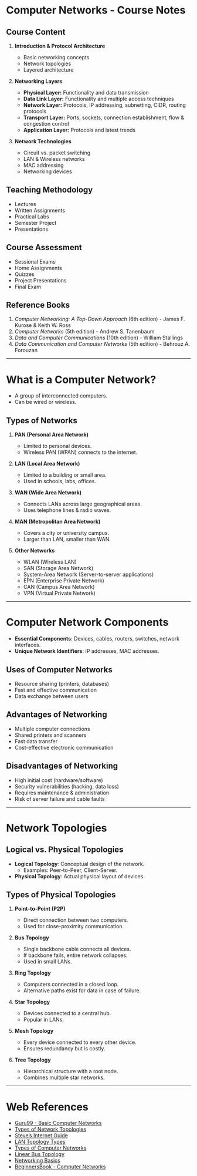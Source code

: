 # **Computer Networks - Course Notes**

## **Course Content**
1. **Introduction & Protocol Architecture**
   - Basic networking concepts
   - Network topologies
   - Layered architecture

2. **Networking Layers**
   - **Physical Layer:** Functionality and data transmission
   - **Data Link Layer:** Functionality and multiple access techniques
   - **Network Layer:** Protocols, IP addressing, subnetting, CIDR, routing protocols
   - **Transport Layer:** Ports, sockets, connection establishment, flow & congestion control
   - **Application Layer:** Protocols and latest trends

3. **Network Technologies**
   - Circuit vs. packet switching
   - LAN & Wireless networks
   - MAC addressing
   - Networking devices

## **Teaching Methodology**
- Lectures
- Written Assignments
- Practical Labs
- Semester Project
- Presentations

## **Course Assessment**
- Sessional Exams
- Home Assignments
- Quizzes
- Project Presentations
- Final Exam

## **Reference Books**
1. *Computer Networking: A Top-Down Approach* (6th edition) - James F. Kurose & Keith W. Ross
2. *Computer Networks* (5th edition) - Andrew S. Tanenbaum
3. *Data and Computer Communications* (10th edition) - William Stallings
4. *Data Communication and Computer Networks* (5th edition) - Behrouz A. Forouzan

---

# **What is a Computer Network?**
- A group of interconnected computers.
- Can be wired or wireless.

## **Types of Networks**
1. **PAN (Personal Area Network)**
   - Limited to personal devices.
   - Wireless PAN (WPAN) connects to the internet.

2. **LAN (Local Area Network)**
   - Limited to a building or small area.
   - Used in schools, labs, offices.

3. **WAN (Wide Area Network)**
   - Connects LANs across large geographical areas.
   - Uses telephone lines & radio waves.

4. **MAN (Metropolitan Area Network)**
   - Covers a city or university campus.
   - Larger than LAN, smaller than WAN.

5. **Other Networks**
   - WLAN (Wireless LAN)
   - SAN (Storage Area Network)
   - System-Area Network (Server-to-server applications)
   - EPN (Enterprise Private Network)
   - CAN (Campus Area Network)
   - VPN (Virtual Private Network)

---

# **Computer Network Components**
- **Essential Components**: Devices, cables, routers, switches, network interfaces.
- **Unique Network Identifiers**: IP addresses, MAC addresses.

## **Uses of Computer Networks**
- Resource sharing (printers, databases)
- Fast and effective communication
- Data exchange between users

## **Advantages of Networking**
- Multiple computer connections
- Shared printers and scanners
- Fast data transfer
- Cost-effective electronic communication

## **Disadvantages of Networking**
- High initial cost (hardware/software)
- Security vulnerabilities (hacking, data loss)
- Requires maintenance & administration
- Risk of server failure and cable faults

---

# **Network Topologies**
## **Logical vs. Physical Topologies**
- **Logical Topology**: Conceptual design of the network.
  - Examples: Peer-to-Peer, Client-Server.
- **Physical Topology**: Actual physical layout of devices.

## **Types of Physical Topologies**
1. **Point-to-Point (P2P)**
   - Direct connection between two computers.
   - Used for close-proximity communication.

2. **Bus Topology**
   - Single backbone cable connects all devices.
   - If backbone fails, entire network collapses.
   - Used in small LANs.

3. **Ring Topology**
   - Computers connected in a closed loop.
   - Alternative paths exist for data in case of failure.

4. **Star Topology**
   - Devices connected to a central hub.
   - Popular in LANs.

5. **Mesh Topology**
   - Every device connected to every other device.
   - Ensures redundancy but is costly.

6. **Tree Topology**
   - Hierarchical structure with a root node.
   - Combines multiple star networks.

---

# **Web References**
- [Guru99 - Basic Computer Networks](https://www.guru99.com/basic-computer-network.html)
- [Types of Network Topologies](https://www.guru99.com/type-of-network-topology.html)
- [Steve’s Internet Guide](http://www.steves-internet-guide.com/networking/)
- [LAN Topology Types](https://electricalfundablog.com/lan-local-area-network-topology-types/)
- [Types of Computer Networks](https://www.guru99.com/types-of-computer-network.html#other-types-of-computer-networks)
- [Linear Bus Topology](https://www.computerhope.com/jargon/l/linear-bus-topology.htm)
- [Networking Basics](https://fcit.usf.edu/network/chap5/chap5.htm)
- [BeginnersBook - Computer Networks](https://beginnersbook.com/2019/03/introduction-to-computer-network)

